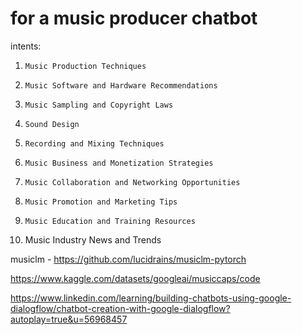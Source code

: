 
# for a music producer chatbot

intents:
1.     Music Production Techniques
2.     Music Software and Hardware Recommendations
3.     Music Sampling and Copyright Laws
4.     Sound Design
5.     Recording and Mixing Techniques
6.     Music Business and Monetization Strategies
7.     Music Collaboration and Networking Opportunities
8.     Music Promotion and Marketing Tips
9.     Music Education and Training Resources
10.    Music Industry News and Trends

musiclm - https://github.com/lucidrains/musiclm-pytorch

https://www.kaggle.com/datasets/googleai/musiccaps/code

https://www.linkedin.com/learning/building-chatbots-using-google-dialogflow/chatbot-creation-with-google-dialogflow?autoplay=true&u=56968457

